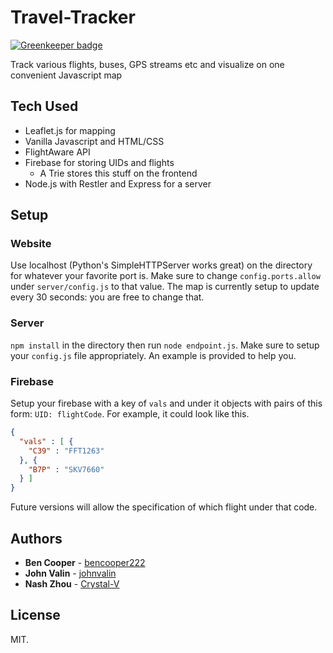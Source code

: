 # Travel-Tracker

[![Greenkeeper badge](https://badges.greenkeeper.io/VandyHacks/travel-tracker.svg)](https://greenkeeper.io/)

Track various flights, buses, GPS streams etc and visualize on one convenient Javascript map

## Tech Used
* Leaflet.js for mapping
* Vanilla Javascript and HTML/CSS
* FlightAware API
* Firebase for storing UIDs and flights
     * A Trie stores this stuff on the frontend
* Node.js with Restler and Express for a server

## Setup
### Website
Use localhost (Python's SimpleHTTPServer works great) on the directory for whatever your favorite port is. Make sure to change `config.ports.allow` under `server/config.js` to that value. The map is currently setup to update every 30 seconds: you are free to change that. 
### Server
`npm install` in the directory then run `node endpoint.js`. Make sure to setup your `config.js` file appropriately. An example is provided to help you.
### Firebase
Setup your firebase with a key of `vals` and under it objects with pairs of this form: `UID: flightCode`. For example, it could look like this.
```json
{
  "vals" : [ {
    "C39" : "FFT1263"
  }, {
    "B7P" : "SKV7660"
  } ]
}
```
Future versions will allow the specification of which flight under that code.

## Authors
* **Ben Cooper** - [bencooper222](https://github.com/bencooper222)
* **John Valin** - [johnvalin](https://github.com/johnvalin)
* **Nash Zhou** - [Crystal-V](https://github.com/Crystal-V)

## License
MIT.